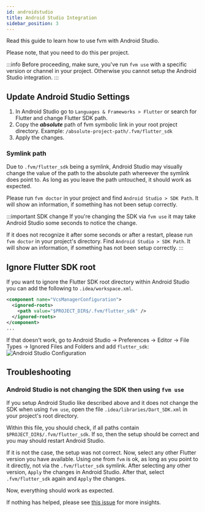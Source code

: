 ```yaml
---
id: androidstudio
title: Android Studio Integration
sidebar_position: 3
---
```


Read this guide to learn how to use fvm with Android Studio.

Please note, that you need to do this per project.

:::info
Before proceeding, make sure, you've run `fvm use` with a specific version or channel in your project.
Otherwise you cannot setup the Android Studio integration.
:::

## Update Android Studio Settings

1. In Android Studio go to `Languages & Frameworks > Flutter` or search for Flutter and change Flutter SDK path.
2. Copy the **_absolute_** path of fvm symbolic link in your root project directory. Example: `/absolute-project-path/.fvm/flutter_sdk`
3. Apply the changes.

### Symlink path

Due to `.fvm/flutter_sdk` being a symlink, Android Studio may visually change the value of the path to the absolute path whereever the symlink does point to.
As long as you leave the path untouched, it should work as expected.

Please run `fvm doctor` in your project and find `Android Studio > SDK Path`. 
It will show an information, if something has not been setup correctly.

:::important SDK change
If you're changing the SDK via `fvm use` it may take Android Studio some seconds to notice the change.

If it does not recognize it after some seconds or after a restart, please run `fvm doctor` in your project's directory.
Find `Android Studio > SDK Path`. 
It will show an information, if something has not been setup correctly.
:::

## Ignore Flutter SDK root

If you want to ignore the Flutter SDK root directory within Android Studio you can add the following to `.idea/workspace.xml`.

```xml
<component name="VcsManagerConfiguration">
  <ignored-roots>
    <path value="$PROJECT_DIR$/.fvm/flutter_sdk" />
  </ignored-roots>
</component>
...
```

If that doesn't work, go to Android Studio -> Preferences -> Editor -> File Types -> Ignored Files and Folders and add `flutter_sdk`:
![Android Studio Configuration](../../../assets/android-studio-config.png)

## Troubleshooting

### Android Studio is not changing the SDK then using `fvm use`

If you setup Android Studio like described above and it does not change the SDK when using `fvm use`,
open the file `.idea/libraries/Dart_SDK.xml` in your project's root directory.

Within this file, you should check, if all paths contain `$PROJECT_DIR$/.fvm/flutter_sdk`.
If so, then the setup should be correct and you may should restart Android Studio.

If it is not the case, the setup was not correct.
Now, select any other Flutter version you have available. 
Using one from `fvm` is ok, as long as you point to it directly, not via the `.fvm/flutter_sdk` symlink.
After selecting any other version, `Apply` the changes in Android Studio.
After that, select `.fvm/flutter_sdk` again and `Apply` the changes.

Now, everything should work as expected.

If nothing has helped, please see [this issue](https://github.com/leoafarias/fvm/issues/310#issuecomment-1822660953) for more insights.